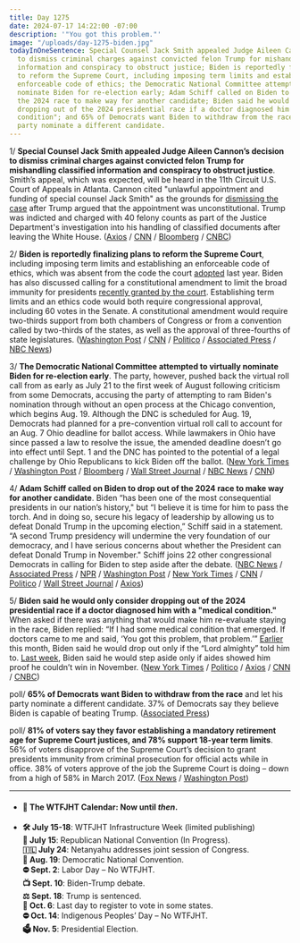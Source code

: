 ```yaml
---
title: Day 1275
date: 2024-07-17 14:22:00 -07:00
description: '"You got this problem."'
image: "/uploads/day-1275-biden.jpg"
todayInOneSentence: Special Counsel Jack Smith appealed Judge Aileen Cannon’s decision
  to dismiss criminal charges against convicted felon Trump for mishandling classified
  information and conspiracy to obstruct justice; Biden is reportedly finalizing plans
  to reform the Supreme Court, including imposing term limits and establishing an
  enforceable code of ethics; the Democratic National Committee attempted to virtually
  nominate Biden for re-election early; Adam Schiff called on Biden to drop out of
  the 2024 race to make way for another candidate; Biden said he would only consider
  dropping out of the 2024 presidential race if a doctor diagnosed him with a "medical
  condition"; and 65% of Democrats want Biden to withdraw from the race and let his
  party nominate a different candidate.
---
```


1/ **Special Counsel Jack Smith appealed Judge Aileen Cannon’s decision to dismiss criminal charges against convicted felon Trump for mishandling classified information and conspiracy to obstruct justice**. Smith’s appeal, which was expected, will be heard in the 11th Circuit U.S. Court of Appeals in Atlanta. Cannon cited "unlawful appointment and funding of special counsel Jack Smith" as the grounds for [dismissing the case](https://whatthefuckjusthappenedtoday.com/2024/07/15/day-1273/#2-judge-aileen-cannon-dismissed-spec) after Trump argued that the appointment was unconstitutional. Trump was indicted and charged with 40 felony counts as part of the Justice Department's investigation into his handling of classified documents after leaving the White House. ([Axios](https://www.axios.com/2024/07/17/jack-smith-appeal-dismissal-classified-documents) / [CNN](https://www.cnn.com/2024/07/17/politics/special-counsel-appeals-dismissal-of-trump-classified-documents-case/index.html) / [Bloomberg](https://www.bloomberg.com/news/articles/2024-07-17/special-counsel-is-appealing-dismissal-of-trump-documents-case?sref=MIBMEEoj) / [CNBC](https://www.cnbc.com/2024/07/17/special-counsel-jack-smith-appeals-dismissal-of-trump-classified-documents-case.html))

2/ **Biden is reportedly finalizing plans to reform the Supreme Court**, including imposing term limits and establishing an enforceable code of ethics, which was absent from the code the court [adopted](https://whatthefuckjusthappenedtoday.com/2023/11/13/day-1028/#2-the-supreme-court-issued-its-first) last year. Biden has also discussed calling for a constitutional amendment to limit the broad immunity for presidents [recently granted by the court](https://whatthefuckjusthappenedtoday.com/2024/07/01/day-1259/#1-the-supreme-court-ruled-6-3-that-t). Establishing term limits and an ethics code would both require congressional approval, including 60 votes in the Senate. A constitutional amendment would require two-thirds support from both chambers of Congress or from a convention called by two-thirds of the states, as well as the approval of three-fourths of state legislatures. ([Washington Post](https://www.washingtonpost.com/politics/2024/07/16/biden-supreme-court-reforms/) / [CNN](https://www.cnn.com/2024/07/16/politics/supreme-court-reform-joe-biden-ethics-immunity-term-limits/index.html) / [Politico](https://www.politico.com/news/2024/07/16/biden-supreme-court-term-limit-00168883) / [Associated Press](https://apnews.com/article/election-supreme-court-biden-9c1a40b8f989bfa31a08eb3890abb1a7) / [NBC News](https://www.nbcnews.com/politics/joe-biden/biden-tells-lawmakers-weighing-big-supreme-court-reforms-rcna162238))

3/ **The Democratic National Committee attempted to virtually nominate Biden for re-election early**. The party, however, pushed back the virtual roll call from as early as July 21 to the first week of August following criticism from some Democrats, accusing the party of attempting to ram Biden's nomination through without an open process at the Chicago convention, which begins Aug. 19. Although the DNC is scheduled for Aug. 19, Democrats had planned for a pre-convention virtual roll call to account for an Aug. 7 Ohio deadline for ballot access. While lawmakers in Ohio have since passed a law to resolve the issue, the amended deadline doesn’t go into effect until Sept. 1 and the DNC has pointed to the potential of a legal challenge by Ohio Republicans to kick Biden off the ballot. ([New York Times](https://www.nytimes.com/2024/07/17/us/politics/dnc-biden-nomination.html) / [Washington Post](https://www.washingtonpost.com/elections/2024/07/17/biden-democratic-roll-call-nomination/) / [Bloomberg](https://www.bloomberg.com/news/articles/2024-07-17/democrats-won-t-hold-virtual-roll-call-on-biden-before-august?srnd=politics-vp&sref=MIBMEEoj) / [Wall Street Journal](https://www.wsj.com/livecoverage/trump-biden-rnc-election-2024/card/democrats-plan-virtual-nomination-of-biden-but-not-until-august-Nj5VcLxRAlKHnyifHAhQ) / [NBC News](https://www.nbcnews.com/politics/2024-election/democrats-plans-formally-nominate-biden-early-august-ahead-convention-rcna162320) / [CNN](https://www.cnn.com/2024/07/17/politics/democratic-national-commitee-joe-biden-virtual-roll-call/index.html))

4/ **Adam Schiff called on Biden to drop out of the 2024 race to make way for another candidate**. Biden “has been one of the most consequential presidents in our nation’s history," but “I believe it is time for him to pass the torch. And in doing so, secure his legacy of leadership by allowing us to defeat Donald Trump in the upcoming election,” Schiff said in a statement. “A second Trump presidency will undermine the very foundation of our democracy, and I have serious concerns about whether the President can defeat Donald Trump in November." Schiff joins 22 other congressional Democrats in calling for Biden to step aside after the debate. ([NBC News](https://www.nbcnews.com/politics/2024-election/schiff-calls-biden-withdraw-presidential-race-rcna162364) / [Associated Press](https://apnews.com/article/biden-democrats-debate-convention-virtual-ac84492b500ab3fd972076b592113e5a) / [NPR](https://www.npr.org/2024/07/17/nx-s1-5042492/schiff-biden-step-aside) / [Washington Post](https://www.washingtonpost.com/elections/2024/07/17/adam-schiff-biden-drop-out/) / [New York Times](https://www.nytimes.com/2024/07/17/us/politics/adam-schiff-biden-drop-out-election.html) / [CNN](https://www.cnn.com/2024/07/17/politics/adam-schiff-joe-biden-congress/index.html) / [Politico](https://www.politico.com/news/2024/07/17/biden-step-aside-schiff-pelosi-election-00169025) / [Wall Street Journal](https://www.wsj.com/livecoverage/trump-biden-rnc-election-2024/card/rep-adam-schiff-says-biden-should-leave-presidential-race-hJ2vq7SRhZutiKEzF5jf?mod=hp_lead_pos3) / [Axios](https://www.axios.com/2024/07/17/adam-schiff-joe-biden-withdraw-2024-election))

5/ **Biden said he would only consider dropping out of the 2024 presidential race if a doctor diagnosed him with a "medical condition."** When asked if there was anything that would make him re-evaluate staying in the race, Biden replied: “If I had some medical condition that emerged. If doctors came to me and said, ‘You got this problem, that problem.’” [Earlier](https://whatthefuckjusthappenedtoday.com/2024/07/08/day-1266/#previously-in-an-interview-with-abc%E2%80%99) this month, Biden said he would drop out only if the “Lord almighty” told him to. [Last week](https://whatthefuckjusthappenedtoday.com/2024/07/11/day-1269/#7-the-biden-campaign-has-reportedly), Biden said he would step aside only if aides showed him proof he couldn’t win in November. ([New York Times](https://www.nytimes.com/2024/07/17/us/politics/biden-health-election-drop-out.html) / [Politico](https://www.politico.com/news/2024/07/17/biden-medical-interview-election-00169050) / [Axios](https://www.axios.com/2024/07/17/biden-drop-out-presidential-campaign-bet-news) / [CNN](https://www.cnn.com/politics/live-news/rnc-republican-national-convention-07-17-24#h_9dbdde73be590adf825b9928c2ab7486) / [CNBC](https://www.cnbc.com/2024/07/17/biden-presidential-race-medical-condition.html))

poll/ **65% of Democrats want Biden to withdraw from the race** and let his party nominate a different candidate. 37% of Democrats say they believe Biden is capable of beating Trump. ([Associated Press](https://apnews.com/article/biden-trump-poll-drop-out-debate-democrats-59eebaca6989985c2bfbf4f72bdfa112))

poll/ **81% of voters say they favor establishing a mandatory retirement age for Supreme Court justices, and 78% support 18-year term limits**. 56% of voters disapprove of the Supreme Court’s decision to grant presidents immunity from criminal prosecution for official acts while in office. 38% of voters approve of the job the Supreme Court is doing – down from a high of 58% in March 2017. ([Fox News](https://www.foxnews.com/official-polls/fox-news-poll-supreme-court-approval-rating-drops-record-low) / [Washington Post](https://www.washingtonpost.com/politics/2024/07/17/most-americans-support-supreme-court-reforms/))

---

* #### 📅 The WTFJHT Calendar: Now until *then*. 

* **🛠️ July 15-18**: WTFJHT Infrastructure Week (limited publishing) \
**🐘 July 15**: Republican National Convention (In Progress).\
**🇮🇱 July 24**: Netanyahu addresses joint session of Congress.\
**🫏 Aug. 19**: Democratic National Convention.\
**⛔️ Sept. 2**: Labor Day – No WTFJHT. \
**📺 Sept. 10**: Biden-Trump debate.\
**⚖️ Sept. 18**: Trump is sentenced.\
**📆 Oct. 6**: Last day to register to vote in some states. \
**⛔️ Oct. 14**: Indigenous Peoples’ Day – No WTFJHT. \
**🗳️ Nov. 5**: Presidential Election.
